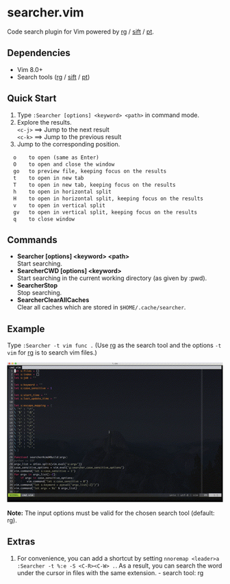 # searcher.vim

Code search plugin for Vim powered by [rg](https://github.com/BurntSushi/ripgrep) / [sift](https://github.com/svent/sift) / [pt](https://github.com/monochromegane/the_platinum_searcher).

## Dependencies

- Vim 8.0+
- Search tools ([rg](https://github.com/BurntSushi/ripgrep) / [sift](https://github.com/svent/sift) / [pt](https://github.com/monochromegane/the_platinum_searcher))

## Quick Start

1. Type `:Searcher [options] <keyword> <path>` in command mode.
2. Explore the results.  
`<c-j>` ==> Jump to the next result  
`<c-k>` ==> Jump to the previous result  
3. Jump to the corresponding position.  
  ```
    o    to open (same as Enter)
    O    to open and close the window
    go   to preview file, keeping focus on the results
    t    to open in new tab
    T    to open in new tab, keeping focus on the results
    h    to open in horizontal split
    H    to open in horizontal split, keeping focus on the results
    v    to open in vertical split
    gv   to open in vertical split, keeping focus on the results
    q    to close window
  ```
## Commands
- **Searcher [options] \<keyword\> \<path\>**  
    Start searching.
- **SearcherCWD [options] \<keyword\>**  
    Start searching in the current working directory (as given by :pwd).
- **SearcherStop**  
    Stop searching.
- **SearcherClearAllCaches**  
    Clear all caches which are stored in `$HOME/.cache/searcher`.

## Example

Type `:Searcher -t vim func .` (Use [rg](https://github.com/BurntSushi/ripgrep) as the search tool and the options `-t vim` for [rg](https://github.com/BurntSushi/ripgrep) is to search vim files.)

![example](https://raw.githubusercontent.com/adonis0147/searcher.vim/master/example.gif)

**Note:** The input options must be valid for the chosen search tool (default: rg).

## Extras

1. For convenience, you can add a shortcut by setting `nnoremap <leader>a :Searcher -t %:e -S <C-R><C-W> .`. As a result, you can search the word under the cursor in files with the same extension. - search tool: rg

